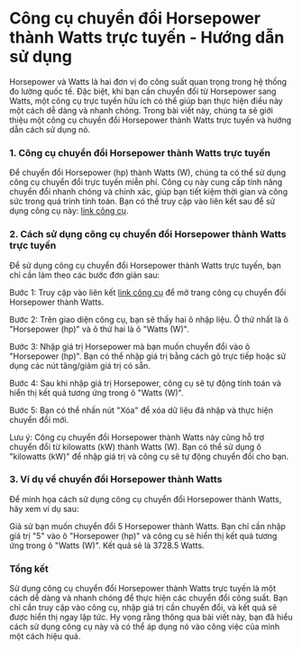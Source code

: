 Công cụ chuyển đổi Horsepower thành Watts trực tuyến - Hướng dẫn sử dụng
========================================================================

Horsepower và Watts là hai đơn vị đo công suất quan trọng trong hệ thống đo lường quốc tế. Đặc biệt, khi bạn cần chuyển đổi từ Horsepower sang Watts, một công cụ trực tuyến hữu ích có thể giúp bạn thực hiện điều này một cách dễ dàng và nhanh chóng. Trong bài viết này, chúng ta sẽ giới thiệu một công cụ chuyển đổi Horsepower thành Watts trực tuyến và hướng dẫn cách sử dụng nó.

### 1. Công cụ chuyển đổi Horsepower thành Watts trực tuyến

Để chuyển đổi Horsepower (hp) thành Watts (W), chúng ta có thể sử dụng công cụ chuyển đổi trực tuyến miễn phí. Công cụ này cung cấp tính năng chuyển đổi nhanh chóng và chính xác, giúp bạn tiết kiệm thời gian và công sức trong quá trình tính toán. Bạn có thể truy cập vào liên kết sau để sử dụng công cụ này: [link công cụ](https://www.onlinecalculatorsfree.com/vi/convert/horsepower-to-watts.html).

### 2. Cách sử dụng công cụ chuyển đổi Horsepower thành Watts trực tuyến

Để sử dụng công cụ chuyển đổi Horsepower thành Watts trực tuyến, bạn chỉ cần làm theo các bước đơn giản sau:

Bước 1: Truy cập vào liên kết [link công cụ](https://www.onlinecalculatorsfree.com/vi/convert/horsepower-to-watts.html) để mở trang công cụ chuyển đổi Horsepower thành Watts.

Bước 2: Trên giao diện công cụ, bạn sẽ thấy hai ô nhập liệu. Ô thứ nhất là ô "Horsepower (hp)" và ô thứ hai là ô "Watts (W)".

Bước 3: Nhập giá trị Horsepower mà bạn muốn chuyển đổi vào ô "Horsepower (hp)". Bạn có thể nhập giá trị bằng cách gõ trực tiếp hoặc sử dụng các nút tăng/giảm giá trị có sẵn.

Bước 4: Sau khi nhập giá trị Horsepower, công cụ sẽ tự động tính toán và hiển thị kết quả tương ứng trong ô "Watts (W)".

Bước 5: Bạn có thể nhấn nút "Xóa" để xóa dữ liệu đã nhập và thực hiện chuyển đổi mới.

Lưu ý: Công cụ chuyển đổi Horsepower thành Watts này cũng hỗ trợ chuyển đổi từ kilowatts (kW) thành Watts (W). Bạn có thể sử dụng ô "kilowatts (kW)" để nhập giá trị và công cụ sẽ tự động chuyển đổi cho bạn.

### 3. Ví dụ về chuyển đổi Horsepower thành Watts

Để minh họa cách sử dụng công cụ chuyển đổi Horsepower thành Watts, hãy xem ví dụ sau:

Giả sử bạn muốn chuyển đổi 5 Horsepower thành Watts. Bạn chỉ cần nhập giá trị "5" vào ô "Horsepower (hp)" và công cụ sẽ hiển thị kết quả tương ứng trong ô "Watts (W)". Kết quả sẽ là 3728.5 Watts.

### Tổng kết

Sử dụng công cụ chuyển đổi Horsepower thành Watts trực tuyến là một cách dễ dàng và nhanh chóng để thực hiện các chuyển đổi công suất. Bạn chỉ cần truy cập vào công cụ, nhập giá trị cần chuyển đổi, và kết quả sẽ được hiển thị ngay lập tức. Hy vọng rằng thông qua bài viết này, bạn đã hiểu cách sử dụng công cụ này và có thể áp dụng nó vào công việc của mình một cách hiệu quả.